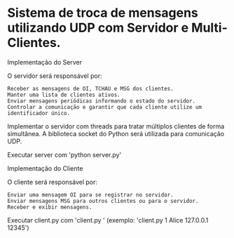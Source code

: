 # Sistema de troca de mensagens utilizando UDP com Servidor e Multi-Clientes. 

Implementação do Server

O servidor será responsável por:

    Receber as mensagens de OI, TCHAU e MSG dos clientes.
    Manter uma lista de clientes ativos.
    Enviar mensagens periódicas informando o estado do servidor.
    Controlar a comunicação e garantir que cada cliente utilize um identificador único.

Implementar o servidor com threads para tratar múltiplos clientes de forma simultânea. 
A biblioteca socket do Python será utilizada para comunicação UDP.

Executar server com 'python server.py'

Implementação do Cliente

O cliente será responsável por:

    Enviar uma mensagem OI para se registrar no servidor.
    Enviar mensagens MSG para outros clientes ou para o servidor.
    Receber e exibir mensagens.

Executar client.py com  'client.py <ID> <Nome> <IP> <PORT>'
(exemplo: 'client.py 1 Alice 127.0.0.1 12345')
